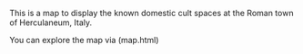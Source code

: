 This is a map to display the known domestic cult spaces at the Roman town of Herculaneum, Italy. 

You can explore the map via (map.html)
